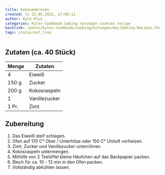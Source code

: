 ```yaml
---
title: Kokosmakronen
created: Tu 23.05.2022, 17:06:11
author: Kyle Klus
categories: Kyles-Cookbook baking notvegan cookies recipe
backlink: /posts/kyles-cookbook/cooking/notvegan/moc/baking-Recipes.html
tags: status/not_tree
---
```


## Zutaten (ca. 40 Stück)

| Menge            | Zutaten                        |
| ---------------- | ------------------------------ |
| 4                | Eiweiß                         |
| 150 g             | Zucker                         |
| 200 g             | Kokosraspeln                   |
| 1                | Vanillezucker                  |
| 1 Pr.             | Zimt                           |

## Zubereitung

1. Das Eiweiß steif schlagen.
2. Ofen auf 170 C° Ober / Unterhitze oder 150 C° Umluft vorheizen.
3. Zimt, Zucker und Vanillezucker unterrühren.
4. Kokosraspeln untermengen.
5. Mithilfe von 2 Teelöffel kleine Häufchen auf das Backpapier packen.
6. Blech für ca. 10 - 12 min in den Ofen packen.
7. Vollständig abkühlen lassen.
